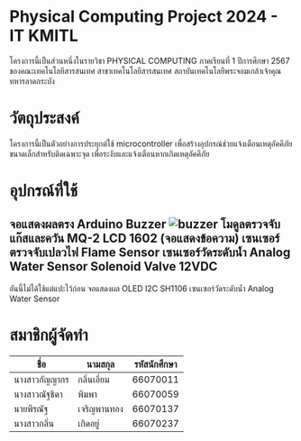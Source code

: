 # Physical Computing Project 2024 - IT KMITL
โครงการนี้เป็นส่วนหนึ่งในรายวิชา PHYSICAL COMPUTING ภาคเรียนที่ 1 ปีการศึกษา 2567 ของคณะเทคโนโลยีสารสนเทศ สาขาเทคโนโลยีสารสนเทศ สถาบันเทคโนโลยีพระจอมเกล้าเจ้าคุณทหารลาดกระบัง

# **วัตถุประสงค์**
โครงการนี้เป็นตัวอย่างการประยุกต์ใช้ microcontroller เพื่อสร้างอุปกรณ์ช่วยแจ้งเตือนเหตุอัคคีภัยขนาดเล็กสำหรับติดเฉพาะจุด เพื่อระงับและแจ้งเตือนหากเกิดเหตุอัคคีภัย

# **อุปกรณ์ที่ใช้**
จอแสดงผลตรง Arduino
Buzzer
![buzzer](https://github.com/user-attachments/assets/5f26151b-f50c-4a10-a3a3-21097e944af2)
โมดูลตรวจจับแก๊สและควัน MQ-2 
LCD 1602 (จอแสดงข้อความ)
เซนเซอร์ตรวจจับเปลวไฟ Flame Sensor
เซนเซอร์วัดระดับน้ำ Analog Water Sensor
Solenoid Valve 12VDC
------
อันนี้ไม่ได้ใช้แต่แปะไว้ก่อน
จอแสดงผล OLED I2C SH1106
เซนเซอร์วัดระดับน้ำ Analog Water Sensor 


# สมาชิกผู้จัดทำ
|ชื่อ | นามสกุล	| รหัสนักศึกษา|
|---|---|---|
|นางสาวกัญญากร | กลิ่นเอี่ยม | 66070011|
|นางสาวณัฐธิดา | พิมพา | 66070059|
|นายพีรณัฐ | เจริญพานทอง | 66070137|
|นางสาวกลิ่น | เกิดอยู่ | 66070237|
